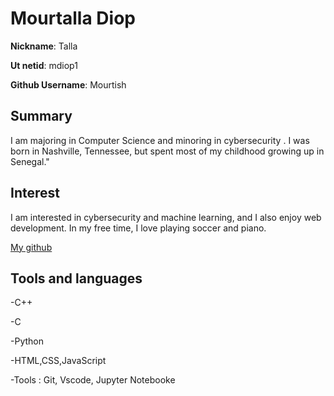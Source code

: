 # Mourtalla Diop

**Nickname**: Talla

**Ut netid**: mdiop1

**Github Username**: Mourtish

## Summary
I am  majoring in Computer Science and minoring in cybersecurity . I was born in Nashville, Tennessee, but spent most of my childhood growing up in Senegal." 
## Interest
I am interested in cybersecurity and machine learning, and I also enjoy web development. In my free time, I love playing soccer and piano.

[My github](https://github.com/Mourtish)

## Tools and languages
-C++

-C

-Python

-HTML,CSS,JavaScript

-Tools : Git, Vscode, Jupyter Notebooke
